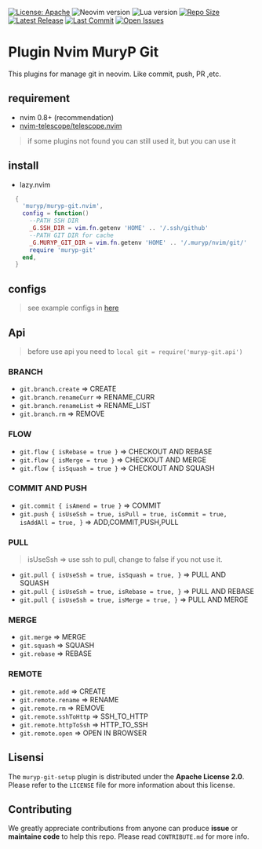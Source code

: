 [![License: Apache](https://img.shields.io/badge/License-Apache-blue.svg)](https://opensource.org/licenses/Apache-2.0)
![Neovim version](https://img.shields.io/badge/Neovim-0.10.x-green.svg)
![Lua version](https://img.shields.io/badge/Lua-5.4-yellow.svg)
[![Repo Size](https://img.shields.io/github/repo-size/muryp/muryp-git-setup.nvim)](https://github.com/muryp/muryp-git-setup.nvim)
[![Latest Release](https://img.shields.io/github/release/muryp/muryp-git-setup.nvim)](https://github.com/muryp/muryp-git-setup.nvim/releases/latest)
[![Last Commit](https://img.shields.io/github/last-commit/muryp/muryp-git-setup.nvim)](https://github.com/muryp/muryp-git-setup.nvim/commits/master)
[![Open Issues](https://img.shields.io/github/issues/muryp/muryp-git-setup.nvim)](https://github.com/muryp/muryp-git-setup.nvim/issues)

# Plugin Nvim MuryP Git
This plugins for manage git in neovim. Like commit, push, PR ,etc.

## requirement
- nvim 0.8+ (recommendation)
- [nvim-telescope/telescope.nvim](https://github.com/nvim-telescope/telescope.nvim)

> if some plugins not found you can still used it, but you can use it

## install
- lazy.nvim
```lua
  {
    'muryp/muryp-git.nvim',
    config = function()
      --PATH SSH DIR
      _G.SSH_DIR = vim.fn.getenv 'HOME' .. '/.ssh/github'
      --PATH GIT DIR for cache
      _G.MURYP_GIT_DIR = vim.fn.getenv 'HOME' .. '/.muryp/nvim/git/'
      require 'muryp-git'
    end,
  }
```

## configs

> see example configs in [here](https://github.com/alifprihantoro/conf.nvim/blob/main/lua/maps/git.lua)

## Api
> before use api you need to `local git = require('muryp-git.api')`
### BRANCH
- `git.branch.create` => CREATE
- `git.branch.renameCurr` => RENAME_CURR
- `git.branch.renameList` => RENAME_LIST
- `git.branch.rm` => REMOVE
### FLOW
- `git.flow { isRebase = true }` => CHECKOUT AND REBASE
- `git.flow { isMerge = true }` => CHECKOUT AND MERGE
- `git.flow { isSquash = true }` => CHECKOUT AND SQUASH
### COMMIT AND PUSH
- `git.commit { isAmend = true }` => COMMIT
- `git.push { isUseSsh = true, isPull = true, isCommit = true, isAddAll = true, }` => ADD,COMMIT,PUSH,PULL
### PULL
> isUseSsh => use ssh to pull, change to false if you not use it.
- `git.pull { isUseSsh = true, isSquash = true, }` => PULL AND SQUASH
- `git.pull { isUseSsh = true, isRebase = true, }` => PULL AND REBASE
- `git.pull { isUseSsh = true, isMerge = true, }` => PULL AND MERGE
### MERGE
- `git.merge` => MERGE
- `git.squash` => SQUASH
- `git.rebase` => REBASE
### REMOTE
- `git.remote.add` => CREATE
- `git.remote.rename` => RENAME
- `git.remote.rm` => REMOVE
- `git.remote.sshToHttp` => SSH_TO_HTTP
- `git.remote.httpToSsh` => HTTP_TO_SSH
- `git.remote.open` => OPEN IN BROWSER

## Lisensi
The `muryp-git-setup` plugin is distributed under the **Apache License 2.0**. Please refer to the `LICENSE` file for more information about this license.

## Contributing
We greatly appreciate contributions from anyone can produce **issue** or **maintaine code** to help this repo. Please read `CONTRIBUTE.md` for more info.
